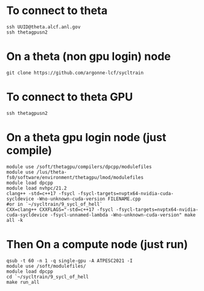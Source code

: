 # To connect to  theta
```
ssh UUID@theta.alcf.anl.gov
ssh thetagpusn2
```

# On a theta (non gpu login) node
```
git clone https://github.com/argonne-lcf/sycltrain
```

# To connect to  theta GPU
```
ssh thetagpusn2
```

# On a theta gpu login node (just compile)
```
module use /soft/thetagpu/compilers/dpcpp/modulefiles
module use /lus/theta-fs0/software/environment/thetagpu/lmod/modulefiles
module load dpcpp
module load nvhpc/21.2
clang++ -std=c++17 -fsycl -fsycl-targets=nvptx64-nvidia-cuda-sycldevice -Wno-unknown-cuda-version FILENAME.cpp
#or in `~/sycltrain/9_sycl_of_hell`
CXX=clang++ CXXFLAGS="-std=c++17 -fsycl -fsycl-targets=nvptx64-nvidia-cuda-sycldevice -fsycl-unnamed-lambda -Wno-unknown-cuda-version" make all -k
```

# Then On a compute node (just run)
```
qsub -t 60 -n 1 -q single-gpu -A ATPESC2021 -I
module use /soft/modulefiles/
module load dpcpp
cd `~/sycltrain/9_sycl_of_hell
make run_all
```
